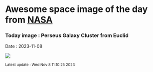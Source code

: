 
# Awesome space image of the day from [NASA](https://api.nasa.gov/)

### Today image : Perseus Galaxy Cluster from Euclid
Date : 2023-11-08

![](https://apod.nasa.gov/apod/image/2311/Perseus_Euclid_960.jpg)

<small>Latest update : Wed Nov  8 11:10:25 2023</small>
        